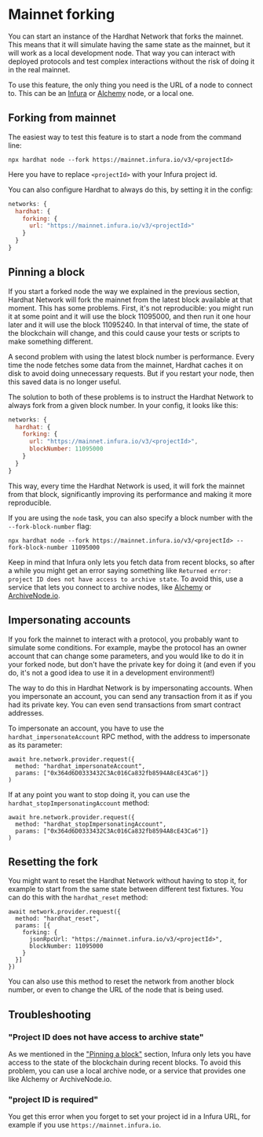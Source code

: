 # Mainnet forking

You can start an instance of the Hardhat Network that forks the mainnet. This means that it will simulate having the same state as the mainnet, but it will work as a local development node. That way you can interact with deployed protocols and test complex interactions without the risk of doing it in the real mainnet.

To use this feature, the only thing you need is the URL of a node to connect to. This can be an [Infura](https://infura.io/) or [Alchemy](https://alchemyapi.io/) node, or a local one.

## Forking from mainnet

The easiest way to test this feature is to start a node from the command line:

```
npx hardhat node --fork https://mainnet.infura.io/v3/<projectId>
```

Here you have to replace `<projectId>` with your Infura project id.

You can also configure Hardhat to always do this, by setting it in the config:

```js
networks: {
  hardhat: {
    forking: {
      url: "https://mainnet.infura.io/v3/<projectId>"
    }
  }
}
```

## Pinning a block

If you start a forked node the way we explained in the previous section, Hardhat Network will fork the mainnet from the latest block available at that moment. This has some problems. First, it's not reproducible: you might run it at some point and it will use the block 11095000, and then run it one hour later and it will use the block 11095240. In that interval of time, the state of the blockchain will change, and this could cause your tests or scripts to make something different.

A second problem with using the latest block number is performance. Every time the node fetches some data from the mainnet, Hardhat caches it on disk to avoid doing unnecessary requests. But if you restart your node, then this saved data is no longer useful.

The solution to both of these problems is to instruct the Hardhat Network to always fork from a given block number. In your config, it looks like this:

```js
networks: {
  hardhat: {
    forking: {
      url: "https://mainnet.infura.io/v3/<projectId>",
      blockNumber: 11095000
    }
  }
}
```

This way, every time the Hardhat Network is used, it will fork the mainnet from that block, significantly improving its performance and making it more reproducible.

If you are using the `node` task, you can also specify a block number with the `--fork-block-number` flag:

```
npx hardhat node --fork https://mainnet.infura.io/v3/<projectId> --fork-block-number 11095000
```

Keep in mind that Infura only lets you fetch data from recent blocks, so after a while you might get an error saying something like `Returned error: project ID does not have access to archive state`. To avoid this, use a service that lets you connect to archive nodes, like [Alchemy](https://alchemyapi.io/) or [ArchiveNode.io](https://archivenode.io/).

## Impersonating accounts

If you fork the mainnet to interact with a protocol, you probably want to simulate some conditions. For example, maybe the protocol has an owner account that can change some parameters, and you would like to do it in your forked node, but don't have the private key for doing it (and even if you do, it's not a good idea to use it in a development environment!)

The way to do this in Hardhat Network is by impersonating accounts. When you impersonate an account, you can send any transaction from it as if you had its private key. You can even send transactions from smart contract addresses.

To impersonate an account, you have to use the `hardhat_impersonateAccount` RPC method, with the address to impersonate as its parameter:

```tsx
await hre.network.provider.request({
  method: "hardhat_impersonateAccount",
  params: ["0x364d6D0333432C3Ac016Ca832fb8594A8cE43Ca6"]}
)
```

If at any point you want to stop doing it, you can use the `hardhat_stopImpersonatingAccount` method:

```tsx
await hre.network.provider.request({
  method: "hardhat_stopImpersonatingAccount",
  params: ["0x364d6D0333432C3Ac016Ca832fb8594A8cE43Ca6"]}
)
```

## Resetting the fork

You might want to reset the Hardhat Network without having to stop it, for example to start from the same state between different test fixtures. You can do this with the `hardhat_reset` method:

```tsx
await network.provider.request({
  method: "hardhat_reset",
  params: [{
    forking: {
      jsonRpcUrl: "https://mainnet.infura.io/v3/<projectId>",
      blockNumber: 11095000
    }
  }]
})
```

You can also use this method to reset the network from another block number, or even to change the URL of the node that is being used.

## Troubleshooting

### "Project ID does not have access to archive state"

As we mentioned in the ["Pinning a block"](#pinning-a-block) section, Infura only lets you have access to the state of the blockchain during recent blocks. To avoid this problem, you can use a local archive node, or a service that provides one like Alchemy or ArchiveNode.io.

### "project ID is required"

You get this error when you forget to set your project id in a Infura URL, for example if you use `https://mainnet.infura.io`.
